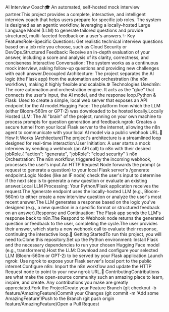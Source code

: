 AI Interview Coach🎓
An automated, self-hosted mock interview partner.This project provides a complete, interactive, and intelligent interview coach that helps users prepare for specific job roles. The system is designed as an agentic workflow, leveraging a locally-hosted Large Language Model (LLM) to generate tailored questions and provide structured, multi-faceted feedback on a user's answers.✨ Key FeaturesRole-Specific Questions: Get realistic technical interview questions based on a job role you choose, such as Cloud Security or DevOps.Structured Feedback: Receive an in-depth evaluation of your answer, including a score and analysis of its clarity, correctness, and conciseness.Interactive Conversation: The system works as a continuous mock interview, asking follow-up questions and providing new challenges with each answer.Decoupled Architecture: The project separates the AI logic (the Flask app) from the automation and orchestration (the n8n workflow), making it highly flexible and scalable.⚙️ Technologies Usedn8n: The core automation and orchestration engine. It acts as the "glue" that connects the user's input, the AI model, and the response loop.Python & Flask: Used to create a simple, local web server that exposes an API endpoint for the AI model.Hugging Face: The platform from which the LLM (either Bloom-560m or GPT-2) was downloaded to be hosted locally.Locally Hosted LLM: The AI "brain" of the project, running on your own machine to process prompts for question generation and feedback.ngrok: Creates a secure tunnel from your local Flask server to the internet, allowing the n8n agent to communicate with your local AI model via a public webhook URL.🔹 How It Works (Architecture)The project's architecture is a streamlined loop designed for real-time interaction.User Initiation: A user starts a mock interview by sending a webhook (an API call) to n8n with their desired jobRole.{
    "action": "generate",
    "jobRole": "cloud security"
}
n8n Orchestration: The n8n workflow, triggered by the incoming webhook, processes the user's input.An HTTP Request Node forwards the prompt (a request to generate a question) to your local Flask server's /generate endpoint.Logic Nodes (like an IF node) check the user's input to determine if the next step is to generate a new question or evaluate an existing answer.Local LLM Processing: Your Python/Flask application receives the request.The /generate endpoint uses the locally-hosted LLM (e.g., Bloom-560m) to either create a new interview question or analyze the user's most recent answer.The LLM generates a response based on the logic you've designed (e.g., a new question in a specific format or structured feedback on an answer).Response and Continuation: The Flask app sends the LLM's response back to n8n.The Respond to Webhook node returns the generated question or feedback to the user, completing the cycle.The user provides their answer, which starts a new webhook call to evaluate their response, continuing the interactive loop.🚀 Getting StartedTo run this project, you will need to:Clone this repository.Set up the Python environment: Install Flask and the necessary dependencies to run your chosen Hugging Face model (e.g., transformers).Host the LLM: Download and configure your selected LLM (Bloom-560m or GPT-2) to be served by your Flask application.Launch ngrok: Use ngrok to expose your Flask server's local port to the public internet.Configure n8n: Import the n8n workflow and update the HTTP Request node to point to your new ngrok URL.🤝 ContributingContributions are what make the open-source community such an amazing place to learn, inspire, and create. Any contributions you make are greatly appreciated.Fork the ProjectCreate your Feature Branch (git checkout -b feature/AmazingFeature)Commit your Changes (git commit -m 'Add some AmazingFeature')Push to the Branch (git push origin feature/AmazingFeature)Open a Pull Request
